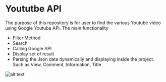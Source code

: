 # Yoututbe API   

The purpose of this repository is for user to find the various Youtube video using Google Youtube APi. The main functionality 

- Filter Method
- Search 
- Calling Google API
- Display set of result
- Parsing the Json data dynamically and displaying inside the project. Such as View, Comment, Information, Title

![alt text](..//master/YoutubeApi/img/youtubeAPI.PNG)
